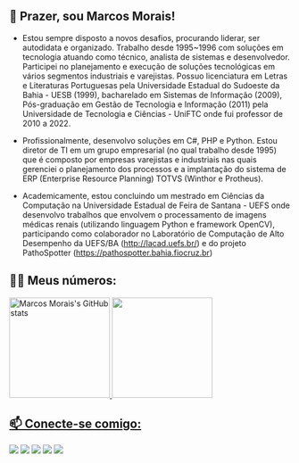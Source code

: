 <!--<figure style="height:100px; position:relative; background-color:#e2001a; margin-left:-9px; margin-top:-100px; " >
	<img 
		src="https://user-images.githubusercontent.com/26969915/187194803-0d64dae2-bfbf-4813-be01-89006ce96160.jpg" 
		alt="Foto para clip" 
		height="150px" 
		style="position:absolute; clip:rect(70px, 963px, 225px, 0px); "> 
</figure> /-->

## 🤝 Prazer, sou Marcos Morais!

- Estou sempre disposto a novos desafios, procurando liderar, ser autodidata e organizado. Trabalho desde 1995~1996 com soluções em tecnologia atuando como técnico, analista de sistemas e desenvolvedor. Participei no planejamento e execução de soluções tecnológicas em vários segmentos industriais e varejistas. Possuo licenciatura em Letras e Literaturas Portuguesas pela Universidade Estadual do Sudoeste da Bahia - UESB (1999), bacharelado em Sistemas de Informação (2009), Pós-graduação em Gestão de Tecnologia e Informação (2011) pela Universidade de Tecnologia e Ciências - UniFTC onde fui professor de 2010 a 2022.

- Profissionalmente, desenvolvo soluções em C#, PHP e Python. Estou diretor de TI em um grupo empresarial (no qual trabalho desde 1995) que é composto por empresas varejistas e industriais nas quais gerenciei o planejamento dos processos e a implantação do sistema de ERP (Enterprise Resource Planning) TOTVS (Winthor e Protheus).

- Academicamente, estou concluindo um mestrado em Ciências da Computação na Universidade Estadual de Feira de Santana - UEFS onde desenvolvo trabalhos que envolvem o processamento de imagens médicas renais (utilizando linguagem Python e framework OpenCV), participando como colaborador no Laboratório de Computação de Alto Desempenho da UEFS/BA (http://lacad.uefs.br/) e do projeto PathoSpotter (https://pathospotter.bahia.fiocruz.br)

## 👨‍💻 Meus números:
<a href="https://github.com/mmstec">
<img height="180em" src="https://github-readme-stats-beryl.vercel.app/api?username=mmstec&theme=light&show_icons=true" alt="Marcos Morais's GitHub stats"><img>
<img height="180em" src="https://github-readme-stats.vercel.app/api/top-langs/?username=mmstec&layout=compact&langs_count=7&theme=light"/>
</div>

<!-- ## 👨‍💻 Linguagens e Ferramentas:
<h4 align="left">Back-end:</h4>
<p align="left">  
 <a href="https://www.nodejs.org" target="_blank"> <img src="./icons/node.png" alt="Node JS" width="40" height="40"/> </a>
 <a href="https://www.typescriptlang.org/" target="_blank"> <img src="./icons/typescript.png" alt="TypeScript" width="40" height="40"/> </a>
 <a href="https://www.docker.com/" target="_blank"> <img src="./icons/docker.png" alt="Docker" width="40" height="40"/> </a>
 <a href="https://www.postgresql.org/" target="_blank"> <img src="./icons/postgre.png" alt="Pstgre SQL" width="40" height="40"/> </a>
 <a href="https://www.mysql.com/" target="_blank"> <img src="./icons/mysql.png" alt="mySQL" width="40" height="40"/> </a>
 <a href="https://www.microsoft.com/pt-br/sql-server/" target="_blank"> <img src="./icons/sqlserver.png" alt="sqlServer" width="40" height="40"/> </a> 
 <a href="https://www.mongodb.com/" target="_blank"> <img src="./icons/mongo.png" alt="Mongo DB" width="40" height="40"/> </a>
 <a href="https://www.oracle.com/br/java/" target="_blank"> <img src="./icons/java.png" alt="java" width="40" height="40"/> </a>
 <a href="https://aws.amazon.com" target="_blank"> <img src="./icons/aws.png" alt="AWS" width="40" height="40"/> </a>
 <a href="https://www.heroku.com/" target="_blank"> <img src="./icons/heroku.png" alt="Heroku" width="40" height="40"/> </a>
 <a href="https://jestjs.io/pt-BR/" target="_blank"> <img src="./icons/jest.png" alt="Jest" width="40" height="40"/> </a>
 <a href="https://git-scm.com/" target="_blank"> <img src="./icons/git.png" alt="git" width="40" height="40"/> </a>
</p> -->

## 📫 Conecte-se comigo:
<div>
     <a href="https://www.linkedin.com/in/mmstec" target="_blank"><img src="https://img.shields.io/badge/-LinkedIn-%230077B5?style=for-the-badge&logo=linkedin&logoColor=white" target="_blank"></a>
     <a href="https://lattes.cnpq.br/1514993227261604" target="_blank"><img src="https://img.shields.io/badge/-Lattes-%230077B5?style=for-the-badge&logo=lattes&logoColor=white" target="_blank"></a>  
     <a href="https://www.youtube.com/mmstec" target="_blank"><img src="https://img.shields.io/badge/YouTube-FF0000?style=for-the-badge&logo=youtube&logoColor=white" target="_blank"></a>
     <a href="https://instagram.com/mmstec" target="_blank"><img src="https://img.shields.io/badge/-Instagram-%23E4405F?style=for-the-badge&logo=instagram&logoColor=white" target="_blank"></a>
     <a href = "mailto:mmstec@gmail.com"><img src="https://img.shields.io/badge/Gmail-D14836?style=for-the-badge&logo=gmail&logoColor=white" target="_blank"></a>
     
</div>
